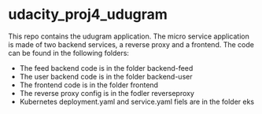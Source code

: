 # udacity_proj4_udugram

This repo contains the udugram application. The micro service application is made of two backend services, a reverse proxy and a frontend. The code can be found in the following folders:

- The feed backend code is in the folder backend-feed
- The user backend code is in the folder backend-user
- The frontend code is in the folder frontend
- The reverse proxy config is in the fodler reverseproxy
- Kubernetes deployment.yaml and service.yaml fiels are in the folder eks
